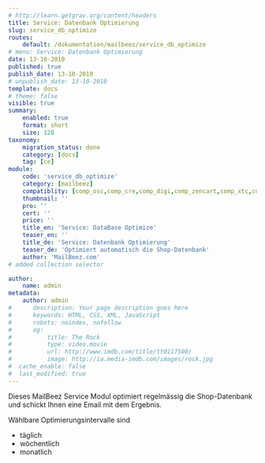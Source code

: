 ```yaml
---
# http://learn.getgrav.org/content/headers
title: Service: Datenbank Optimierung
slug: service_db_optimize
routes:
    default: /dokumentation/mailbeez/service_db_optimize
# menu: Service: Datenbank Optimierung
date: 13-10-2010
published: true
publish_date: 13-10-2010
# unpublish_date: 13-10-2010
template: docs
# theme: false
visible: true
summary:
    enabled: true
    format: short
    size: 128
taxonomy:
    migration_status: done
    category: [docs]
    tag: [ce]
module:
    code: 'service_db_optimize'
    category: [mailbeez]
    compatiblity: [comp_osc,comp_cre,comp_digi,comp_zencart,comp_xtc,comp_gambio]
    thumbnail: ''
    pro: ''
    cert: ''
    price: ''
    title_en: 'Service: DataBase Optimize'
    teaser_en: ''
    title_de: 'Service: Datenbank Optimierung'
    teaser_de: 'Optimiert automatisch die Shop-Datenbank'
    author: 'MailBeez.com'
# added collection selector

author:
    name: admin
metadata:
    author: admin
#      description: Your page description goes here
#      keywords: HTML, CSS, XML, JavaScript
#      robots: noindex, nofollow
#      og:
#          title: The Rock
#          type: video.movie
#          url: http://www.imdb.com/title/tt0117500/
#          image: http://ia.media-imdb.com/images/rock.jpg
#  cache_enable: false
#  last_modified: true
---
```


Dieses MailBeez Service Modul optimiert regelmässig die Shop-Datenbank und schickt Ihnen eine Email mit dem Ergebnis.

Wählbare Optimierungsintervalle sind

- täglich
- wöchentlich
- monatlich

